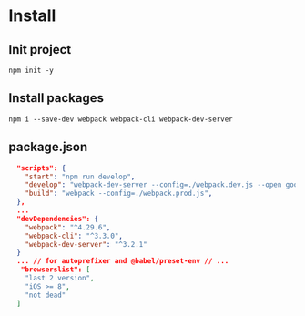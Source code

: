 # Install

## Init project

`npm init -y`

## Install packages

`npm i --save-dev webpack webpack-cli webpack-dev-server`

## package.json

```json
  "scripts": {
    "start": "npm run develop",
    "develop": "webpack-dev-server --config=./webpack.dev.js --open google-chrome",
    "build": "webpack --config=./webpack.prod.js",
  },
  ...
  "devDependencies": {
    "webpack": "^4.29.6",
    "webpack-cli": "^3.3.0",
    "webpack-dev-server": "^3.2.1"
  }
  ... // for autoprefixer and @babel/preset-env // ...
   "browserslist": [
    "last 2 version",
    "iOS >= 8",
    "not dead"
  ]
```
